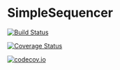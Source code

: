 # SimpleSequencer

[![Build Status](https://travis-ci.org/ajkeller34/SimpleSequencer.jl.svg?branch=master)](https://travis-ci.org/ajkeller34/SimpleSequencer.jl)

[![Coverage Status](https://coveralls.io/repos/ajkeller34/SimpleSequencer.jl/badge.svg?branch=master&service=github)](https://coveralls.io/github/ajkeller34/SimpleSequencer.jl?branch=master)

[![codecov.io](http://codecov.io/github/ajkeller34/SimpleSequencer.jl/coverage.svg?branch=master)](http://codecov.io/github/ajkeller34/SimpleSequencer.jl?branch=master)
